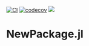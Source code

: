 [![CI](https://github.com/bjack205/NewPackage.jl/actions/workflows/CI.yml/badge.svg)](https://github.com/bjack205/NewPackage.jl/actions/workflows/CI.yml)
[![codecov](https://codecov.io/gh/bjack205/NewPackage.jl/branch/main/graph/badge.svg?token=GWUA9GELW4)](https://codecov.io/gh/bjack205/NewPackage.jl)
[![](https://img.shields.io/badge/docs-stable-blue.svg)](https://bjack205.github.io/NewPackage.jl/dev/)

# NewPackage.jl
